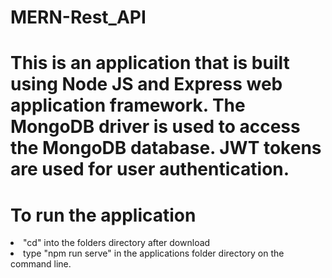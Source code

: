 # MERN-Rest_API

# This is an application that is built using Node JS and Express web application framework. The MongoDB driver is used to access the MongoDB database. JWT tokens are used for user authentication.

# To run the application 
  <li>"cd" into the folders directory after download</li>
  <li>type "npm run serve" in the applications folder directory on the command line.</li>
